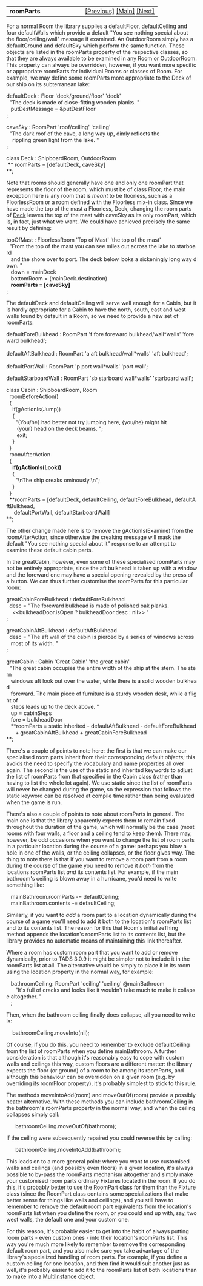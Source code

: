 ---
---
<table width="100%" data-border="0" data-cellspacing="0"
data-cellpadding="3" data-bgcolor="#C0C0C0">
<colgroup>
<col style="width: 50%" />
<col style="width: 50%" />
</colgroup>
<tbody>
<tr>
<td style="text-align: left;"><strong>roomParts<br />
</strong></td>
<td style="text-align: right;"><a
href="roomxxxxaction.html">[Previous]</a> <a
href="generalintroduction.html">[Main]</a> <a
href="cannotgothatway.html">[Next]</a></td>
</tr>
</tbody>
</table>

  
For a normal Room the library supplies a defaultFloor, defaultCeiling
and four defaultWalls which provide a default "You see nothing special
about the floor/ceiling/wall" message if examined. An OutdoorRoom simply
has a defaultGround and defaultSky which perform the same function.
These objects are listed in the roomParts property of the respective
classes, so that they are always available to be examined in any Room or
OutdoorRoom. This property can always be overridden, however, if you
want more specific or appropriate roomParts for individual Rooms or
classes of Room. For example, we may define some roomParts more
appropriate to the Deck of our ship on its subterranean lake:  
  
defaultDeck : Floor 'deck/ground/floor' 'deck'  
  "The deck is made of close-fitting wooden planks. "  
   putDestMessage = &putDestFloor  
;  
  
caveSky : RoomPart 'roof/ceiling' 'ceiling'  
  "The dark roof of the cave, a long way up, dimly reflects the   
    rippling green light from the lake. "  
;  
  
class Deck : ShipboardRoom, OutdoorRoom  
 ** roomParts = \[defaultDeck, caveSky\]  
**;  
  
Note that rooms should generally have one and only one roomPart that
represents the floor of the room, which must be of class Floor; the main
exception here is any room that is *meant* to be floorless, such as a
FloorlessRoom or a room defined with the Floorless mix-in class. Since
we have made the top of the mast a Floorless, Deck, changing the room
parts of [Deck](floorlessroom.html) leaves the top of the mast with
caveSky as its only roomPart, which is, in fact, just what we want. We
could have achieved precisely the same result by defining:  
  
topOfMast : FloorlessRoom 'Top of Mast' 'the top of the mast'  
  "From the top of the mast you can see miles out across the lake to starboard  
   and the shore over to port. The deck below looks a sickeningly long way down. "  
   down = mainDeck  
   bottomRoom = (mainDeck.destination)  
   **roomParts = \[caveSky\]**  
;  
  
The defaultDeck and defaultCeiling will serve well enough for a Cabin,
but it is hardly appropriate for a Cabin to have the north, south, east
and west walls found by default in a Room, so we need to provide a new
set of roomParts:  
  
defaultForeBulkhead : RoomPart 'f fore foreward bulkhead/wall\*walls' 'foreward bulkhead';  
    
defaultAftBulkhead : RoomPart 'a aft bulkhead/wall\*walls' 'aft bulkhead';  
    
defaultPortWall : RoomPart 'p port wall\*walls' 'port wall';  
  
defaultStarboardWall : RoomPart 'sb starboard wall\*walls' 'starboard wall';  
  
  
class Cabin : ShipboardRoom, Room  
  roomBeforeAction()  
  {  
    if(gActionIs(Jump))  
    {  
      "{You/he} had better not try jumping here, {you/he} might hit  
       {your} head on the deck beams. ";  
       exit;  
    }      
  }  
  roomAfterAction  
  {  
    **if(gActionIs(Look))**  
    {  
      "\nThe ship creaks ominously.\n";  
    }  
  }  
  **roomParts = \[defaultDeck, defaultCeiling, defaultForeBulkhead, defaultAftBulkhead,  
     defaultPortWall, defaultStarboardWall\]  
**;  
  
The other change made here is to remove the gActionIs(Examine) from the
roomAfterAction, since otherwise the creaking message will mask the
default "You see nothing special about it" response to an attempt to
examine these default cabin parts.  
  
In the greatCabin, however, even some of these specialised roomParts may
not be entirely appropriate, since the aft bulkhead is taken up with a
window and the foreward one may have a special opening revealed by the
press of a button. We can thus further customise the roomParts for this
particular room:  
  
greatCabinForeBulkhead : defaultForeBulkhead  
  desc = "The foreward bulkhead is made of polished oak planks.  
    \<\<bulkheadDoor.isOpen ? bulkheadDoor.desc : nil\>\> "    
;  
  
greatCabinAftBulkhead : defaultAftBulkhead  
  desc = "The aft wall of the cabin is pierced by a series of windows across  
   most of its width. "  
;  
  
greatCabin : Cabin 'Great Cabin' 'the great cabin'  
  "The great cabin occupies the entire width of the ship at the stern. The stern  
   windows aft look out over the water, while there is a solid wooden bulkhead  
   foreward. The main piece of furniture is a sturdy wooden desk, while a flight of  
   steps leads up to the deck above. "  
   up = cabinSteps  
   fore = bulkheadDoor  
   **roomParts = static inherited - defaultAftBulkhead - defaultForeBulkhead  
      + greatCabinAftBulkhead + greatCabinForeBulkhead  
**;  
  
There's a couple of points to note here: the first is that we can make
our specialised room parts inherit from their corresponding default
*objects*; this avoids the need to specify the vocabulary and name
properties all over again. The second is the use of the static and
inherited keywords to adjust the list of roomParts from that specified
in the Cabin class (rather than having to list the whole lot again). We
use static since the list of roomParts will never be changed during the
game, so the expression that follows the static keyword can be resolved
at compile time rather than being evaluated when the game is run.  
  
There's also a couple of points to note about roomParts in general. The
main one is that the library apparently expects them to remain fixed
throughout the duration of the game, which will normally be the case
(most rooms with four walls, a floor and a ceiling tend to keep them).
There may, however, be odd occasions when you want to change the list of
room parts in a particular location during the course of a game: perhaps
you blow a hole in one of the walls, or the ceiling collapses, or the
floor gives way. The thing to note there is that if you want to remove a
room part from a room during the course of the game you need to remove
it *both* from the locations roomParts list *and* its contents list. For
example, if the main bathroom's ceiling is blown away in a hurricane,
you'd need to write something like:  
  
   mainBathroom.roomParts -= defaultCeiling;  
   mainBathroom.contents -= defaultCeiling;  
  
Similarly, if you want to *add* a room part to a location dynamically
during the course of a game you'll need to add it both to the location's
roomParts list and to its contents list. The reason for this that Room's
initializeThing method appends the location's roomParts list to its
contents list, but the library provides no automatic means of
maintaining this link thereafter.  
  
Where a room has custom room part that you want to add or remove
dynamically, prior to TADS 3.0.9 it might be simpler not to include it
in the roomParts list at all. The alternative would be simply to place
it in its room using the location property in the normal way, for
example:  
  
   bathroomCeiling: RoomPart 'ceiling' 'ceiling' @mainBathroom  
      "It's full of cracks and looks like it wouldn't take much to make it collapse altogether. "  
   ;  
  
Then, when the bathroom ceiling finally does collapse, all you need to
write is:  
  
    bathroomCeiling.moveInto(nil);  
  
Of course, if you do this, you need to remember to exclude
defaultCeiling from the list of roomParts when you define mainBathroom.
A further consideration is that although it's reasonably easy to cope
with custom walls and ceilings this way, custom floors are a different
matter: the library expects the floor (or ground) of a room to be among
its roomParts, and although this behaviour can be overridden on a given
room (e.g. by overriding its roomFloor property), it's probably simplest
to stick to this rule.  
  
The methods moveIntoAdd(room) and moveOutOf(room) provide a possibly
neater alternative. With these methods you can include bathroomCeiling
in the bathroom's roomParts property in the normal way, and when the
ceiling collapses simply call:  
  
      bathroomCeiling.moveOutOf(bathroom);  
  
If the ceiling were subsequently repaired you could reverse this by
calling:  
  
      bathroomCeiling.moveIntoAdd(bathroom);  
  
This leads on to a more general point: where you want to use customised
walls and ceilings (and possibly even floors) in a given location, it's
always possible to by-pass the roomParts mechanism altogether and simply
make your customised room parts ordinary Fixtures located in the room.
If you do this, it's probably better to use the RoomPart class for them
than the Fixture class (since the RoomPart class contains some
specializations that make better sense for things like walls and
ceilings), and you still have to remember to remove the default room
part equivalents from the location's roomParts list when you define the
room, or you could end up with, say, two west walls, the default one and
your custom one.  
  
For this reason, it's probably easier to get into the habit of always
putting room parts - even custom ones - into their location's roomParts
list. This way you're much more likely to remember to remove the
corresponding default room part, and you also make sure you take
advantage of the library's specialized handling of room parts. For
example, if you define a custom ceiling for one location, and then find
it would suit another just as well, it's probably easier to add it to
the roomParts list of both locations than to make into a
[MultiInstance](multiinstance.html) object.  
  
  
  
  
  
  
  
